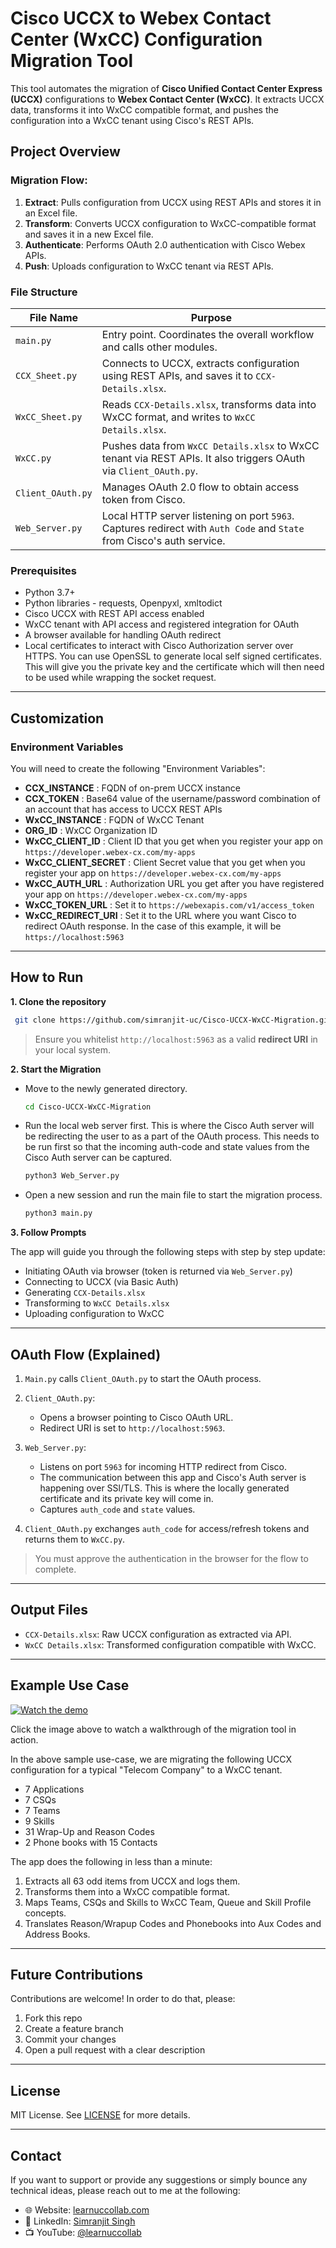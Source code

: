 # Cisco UCCX to Webex Contact Center (WxCC) Configuration Migration Tool

This tool automates the migration of **Cisco Unified Contact Center Express (UCCX)** configurations to **Webex Contact Center (WxCC)**. It extracts UCCX data, transforms it into WxCC compatible format, and pushes the configuration into a WxCC tenant using Cisco's REST APIs.


## Project Overview

### Migration Flow:

1. **Extract**: Pulls configuration from UCCX using REST APIs and stores it in an Excel file.
2. **Transform**: Converts UCCX configuration to WxCC-compatible format and saves it in a new Excel file.
3. **Authenticate**: Performs OAuth 2.0 authentication with Cisco Webex APIs.
4. **Push**: Uploads configuration to WxCC tenant via REST APIs.


### File Structure

| File Name          | Purpose |
|--------------------|---------|
| `main.py`          | Entry point. Coordinates the overall workflow and calls other modules. |
| `CCX_Sheet.py`     | Connects to UCCX, extracts configuration using REST APIs, and saves it to `CCX-Details.xlsx`. |
| `WxCC_Sheet.py`    | Reads `CCX-Details.xlsx`, transforms data into WxCC format, and writes to `WxCC Details.xlsx`. |
| `WxCC.py`          | Pushes data from `WxCC Details.xlsx` to WxCC tenant via REST APIs. It also triggers OAuth via `Client_OAuth.py`. |
| `Client_OAuth.py`  | Manages OAuth 2.0 flow to obtain access token from Cisco. |
| `Web_Server.py`    | Local HTTP server listening on port `5963`. Captures redirect with `Auth Code` and `State` from Cisco's auth service. |


### Prerequisites

- Python 3.7+
- Python libraries - requests, Openpyxl, xmltodict
- Cisco UCCX with REST API access enabled
- WxCC tenant with API access and registered integration for OAuth
- A browser available for handling OAuth redirect
- Local certificates to interact with Cisco Authorization server over HTTPS. You can use OpenSSL to generate local self signed certificates. This will give you the private key and the certificate which will then need to be used while wrapping the socket request.

---
## Customization

### Environment Variables

You will need to create the following "Environment Variables":

* **CCX_INSTANCE** : FQDN of on-prem UCCX instance
* **CCX_TOKEN** : Base64 value of the username/password combination of an account that has access to UCCX REST APIs
* **WxCC_INSTANCE** : FQDN of WxCC Tenant
* **ORG_ID** : WxCC Organization ID
* **WxCC_CLIENT_ID** : Client ID that you get when you register your app on `https://developer.webex-cx.com/my-apps`
* **WxCC_CLIENT_SECRET** : Client Secret value that you get when you register your app on `https://developer.webex-cx.com/my-apps`
* **WxCC_AUTH_URL** : Authorization URL you get after you have registered your app on `https://developer.webex-cx.com/my-apps`
* **WxCC_TOKEN_URL** : Set it to `https://webexapis.com/v1/access_token`
* **WxCC_REDIRECT_URI** : Set it to the URL where you want Cisco to redirect OAuth response. In the case of this example, it will be `https://localhost:5963`

---

## How to Run

**1. Clone the repository**
  ```bash
   git clone https://github.com/simranjit-uc/Cisco-UCCX-WxCC-Migration.git
  ```

> Ensure you whitelist `http://localhost:5963` as a valid **redirect URI** in your local system.

**2. Start the Migration**
* Move to the newly generated directory.
   ```bash
   cd Cisco-UCCX-WxCC-Migration
   ```
* Run the local web server first. This is where the Cisco Auth server will be redirecting the user to as a part of the OAuth process. This needs to be run first so that the incoming auth-code and state values from the Cisco Auth server can be captured.
  ```bash
  python3 Web_Server.py
  ```
* Open a new session and run the main file to start the migration process.
   ```bash
   python3 main.py
   ```

**3. Follow Prompts**

   The app will guide you through the following steps with step by step update:

  * Initiating OAuth via browser (token is returned via `Web_Server.py`)
  * Connecting to UCCX (via Basic Auth)
  * Generating `CCX-Details.xlsx`
  * Transforming to `WxCC Details.xlsx`
  * Uploading configuration to WxCC

---

## OAuth Flow (Explained)

1. `Main.py` calls `Client_OAuth.py` to start the OAuth process.
2. `Client_OAuth.py`:

   * Opens a browser pointing to Cisco OAuth URL.
   * Redirect URI is set to `http://localhost:5963`.
3. `Web_Server.py`:

   * Listens on port `5963` for incoming HTTP redirect from Cisco.
   * The communication between this app and Cisco's Auth server is happening over SSl/TLS. This is where the locally generated certificate and its private key will come in.
   * Captures `auth_code` and `state` values.
4. `Client_OAuth.py` exchanges `auth_code` for access/refresh tokens and returns them to `WxCC.py`.

> You must approve the authentication in the browser for the flow to complete.

---

## Output Files

* `CCX-Details.xlsx`: Raw UCCX configuration as extracted via API.
* `WxCC Details.xlsx`: Transformed configuration compatible with WxCC.

---

## Example Use Case

[![Watch the demo](https://img.youtube.com/vi/gK3W_2sHtIs/0.jpg)](https://www.youtube.com/watch?v=gK3W_2sHtIs)

Click the image above to watch a walkthrough of the migration tool in action.

In the above sample use-case, we are migrating the following UCCX configuration for a typical "Telecom Company" to a WxCC tenant.

* 7 Applications
* 7 CSQs
* 7 Teams
* 9 Skills
* 31 Wrap-Up and Reason Codes
* 2 Phone books with 15 Contacts

The app does the following in less than a minute:

1. Extracts all 63 odd items from UCCX and logs them.
2. Transforms them into a WxCC compatible format.
3. Maps Teams, CSQs and Skills to WxCC Team, Queue and Skill Profile concepts.
4. Translates Reason/Wrapup Codes and Phonebooks into Aux Codes and Address Books.

---

## Future Contributions

Contributions are welcome! In order to do that, please:

1. Fork this repo
2. Create a feature branch
3. Commit your changes
4. Open a pull request with a clear description

---

## License

MIT License. See [LICENSE](LICENSE) for more details.

---

## Contact

If you want to support or provide any suggestions or simply bounce any technical ideas, please reach out to me at the following:

* 🌐 Website: [learnuccollab.com](https://learnuccollab.com)
* 🔗 LinkedIn: [Simranjit Singh](https://www.linkedin.com/in/simranjit-singh-455751b9)
* 📺 YouTube: [@learnuccollab](https://www.youtube.com/@learnuccollab)
  
